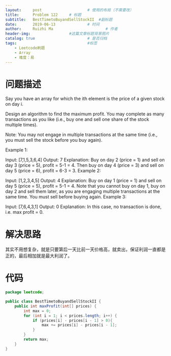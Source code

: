 ```yaml
---
layout:     post   				    # 使用的布局（不需要改）
title:      Problem	122 	# 标题 
subtitle:   BestTimetoBuyandSellStockII  #副标题
date:       2019-06-13				# 时间
author:     Ruizhi Ma 						# 作者
header-img:              	#这篇文章标题背景图片
catalog: true 						# 是否归档
tags:								#标签
    - Leetcode刷题
    - Array
    - 难度：易
---
```

# 问题描述
Say you have an array for which the ith element is the price of a given stock on day i.

Design an algorithm to find the maximum profit. You may complete as many transactions as you like (i.e., buy one and sell one share of the stock multiple times).

Note: You may not engage in multiple transactions at the same time (i.e., you must sell the stock before you buy again).

Example 1:

Input: [7,1,5,3,6,4]
Output: 7
Explanation: Buy on day 2 (price = 1) and sell on day 3 (price = 5), profit = 5-1 = 4.
             Then buy on day 4 (price = 3) and sell on day 5 (price = 6), profit = 6-3 = 3.
Example 2:

Input: [1,2,3,4,5]
Output: 4
Explanation: Buy on day 1 (price = 1) and sell on day 5 (price = 5), profit = 5-1 = 4.
             Note that you cannot buy on day 1, buy on day 2 and sell them later, as you are
             engaging multiple transactions at the same time. You must sell before buying again.
Example 3:

Input: [7,6,4,3,1]
Output: 0
Explanation: In this case, no transaction is done, i.e. max profit = 0.

# 解决思路
其实不用想复杂，就是只要第后一天比前一天价格高，就卖出，保证利润一直都是正的，最后相加就是最大利润了。

# 代码
```java
package leetcode;

public class BestTimetoBuyandSellStockII {
    public int maxProfit(int[] prices) {
        int max = 0;
        for (int i = 1; i < prices.length; i++) {
            if (prices[i] - prices[i - 1] > 0){
                max += prices[i] - prices[i - 1];
            }
        }
        return max;
    }
}

```
